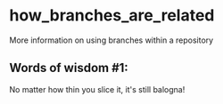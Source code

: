 # how_branches_are_related

More information on using branches within a repository

## Words of wisdom #1: 

No matter how thin you slice it, it's still balogna!